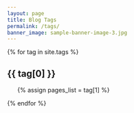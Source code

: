 ```yaml
---
layout: page
title: Blog Tags
permalink: /tags/
banner_image: sample-banner-image-3.jpg
---
```


{% for tag in site.tags %} 
  <h2 id="{{ tag[0] }}-ref">{{ tag[0] }}</h2>
  <ul>
    {% assign pages_list = tag[1] %}  
  </ul>
{% endfor %}